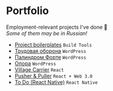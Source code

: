 # Portfolio
Employment-relevant projects I've done :briefcase:  
_Some of them may be in Russian!_

- [Project boilerplates](https://github.com/slamach/project-boilerplates) `Build Tools`
- [Трудовая оборона](https://oborona.media) `WordPress`
- [Палиндром Форте](https://palindrome.media/forte) `WordPress`
- [Опора](https://blog.zigmund.online/opora) `WordPress`
- [Village Carrier](https://github.com/slamach/village-carrier) `React`
- [Pusher & Puller](https://github.com/slamach/pusher-puller) `React + Web 3.0`
- [To Do (React Native)](https://github.com/slamach/react-native-todo-app) `React Native`
